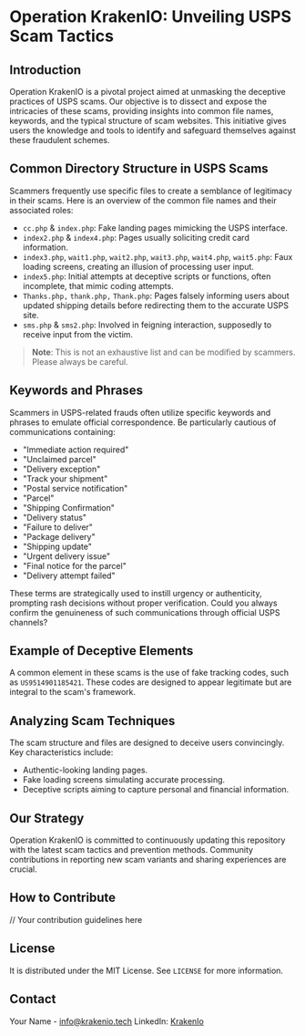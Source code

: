 # Operation KrakenIO: Unveiling USPS Scam Tactics

## Introduction

Operation KrakenIO is a pivotal project aimed at unmasking the deceptive practices of USPS scams. Our objective is to dissect and expose the intricacies of these scams, providing insights into common file names, keywords, and the typical structure of scam websites. This initiative gives users the knowledge and tools to identify and safeguard themselves against these fraudulent schemes.

## Common Directory Structure in USPS Scams

Scammers frequently use specific files to create a semblance of legitimacy in their scams. Here is an overview of the common file names and their associated roles:

- `cc.php` & `index.php`: Fake landing pages mimicking the USPS interface.
- `index2.php` & `index4.php`: Pages usually soliciting credit card information.
- `index3.php`, `wait1.php`, `wait2.php`, `wait3.php`, `wait4.php`, `wait5.php`: Faux loading screens, creating an illusion of processing user input.
- `index5.php`: Initial attempts at deceptive scripts or functions, often incomplete, that mimic coding attempts.
- `Thanks.php,` `thank.php,` `Thank.php`: Pages falsely informing users about updated shipping details before redirecting them to the accurate USPS site.
- `sms.php` & `sms2.php`: Involved in feigning interaction, supposedly to receive input from the victim.

> **Note**: This is not an exhaustive list and can be modified by scammers. Please always be careful.

## Keywords and Phrases

Scammers in USPS-related frauds often utilize specific keywords and phrases to emulate official correspondence. Be particularly cautious of communications containing:

- "Immediate action required"
- "Unclaimed parcel"
- "Delivery exception"
- "Track your shipment"
- "Postal service notification"
- "Parcel"
- "Shipping Confirmation"
- "Delivery status"
- "Failure to deliver"
- "Package delivery"
- "Shipping update"
- "Urgent delivery issue"
- "Final notice for the parcel"
- "Delivery attempt failed"

These terms are strategically used to instill urgency or authenticity, prompting rash decisions without proper verification. Could you always confirm the genuineness of such communications through official USPS channels?

## Example of Deceptive Elements

A common element in these scams is the use of fake tracking codes, such as `US9514901185421`. These codes are designed to appear legitimate but are integral to the scam's framework.

## Analyzing Scam Techniques

The scam structure and files are designed to deceive users convincingly. Key characteristics include:

- Authentic-looking landing pages.
- Fake loading screens simulating accurate processing.
- Deceptive scripts aiming to capture personal and financial information.

## Our Strategy

Operation KrakenIO is committed to continuously updating this repository with the latest scam tactics and prevention methods. Community contributions in reporting new scam variants and sharing experiences are crucial.

## How to Contribute

// Your contribution guidelines here

## License

It is distributed under the MIT License. See `LICENSE` for more information.

## Contact

Your Name - info@krakenio.tech
LinkedIn: [KrakenIo](https://www.linkedin.com/company/kraken-io/)
